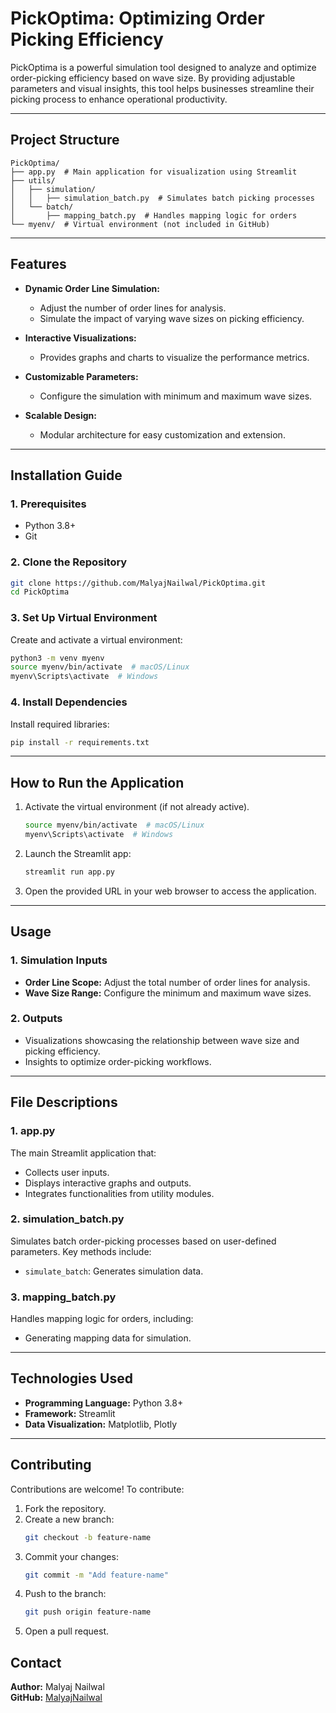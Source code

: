 # PickOptima: Optimizing Order Picking Efficiency

PickOptima is a powerful simulation tool designed to analyze and optimize order-picking efficiency based on wave size. By providing adjustable parameters and visual insights, this tool helps businesses streamline their picking process to enhance operational productivity.

---

## Project Structure

```
PickOptima/
├── app.py  # Main application for visualization using Streamlit
├── utils/
│   ├── simulation/
│   │   ├── simulation_batch.py  # Simulates batch picking processes
│   └── batch/
│       ├── mapping_batch.py  # Handles mapping logic for orders
└── myenv/  # Virtual environment (not included in GitHub)
```

---

## Features

- **Dynamic Order Line Simulation:** 
  - Adjust the number of order lines for analysis.
  - Simulate the impact of varying wave sizes on picking efficiency.

- **Interactive Visualizations:**
  - Provides graphs and charts to visualize the performance metrics.

- **Customizable Parameters:**
  - Configure the simulation with minimum and maximum wave sizes.

- **Scalable Design:**
  - Modular architecture for easy customization and extension.

---

## Installation Guide

### 1. Prerequisites

- Python 3.8+
- Git

### 2. Clone the Repository

```bash
git clone https://github.com/MalyajNailwal/PickOptima.git
cd PickOptima
```

### 3. Set Up Virtual Environment

Create and activate a virtual environment:
```bash
python3 -m venv myenv
source myenv/bin/activate  # macOS/Linux
myenv\Scripts\activate  # Windows
```

### 4. Install Dependencies

Install required libraries:
```bash
pip install -r requirements.txt
```

---

## How to Run the Application

1. Activate the virtual environment (if not already active).
   ```bash
   source myenv/bin/activate  # macOS/Linux
   myenv\Scripts\activate  # Windows
   ```

2. Launch the Streamlit app:
   ```bash
   streamlit run app.py
   ```

3. Open the provided URL in your web browser to access the application.

---

## Usage

### **1. Simulation Inputs**
- **Order Line Scope:** Adjust the total number of order lines for analysis.
- **Wave Size Range:** Configure the minimum and maximum wave sizes.

### **2. Outputs**
- Visualizations showcasing the relationship between wave size and picking efficiency.
- Insights to optimize order-picking workflows.

---

## File Descriptions

### 1. **app.py**
The main Streamlit application that:
- Collects user inputs.
- Displays interactive graphs and outputs.
- Integrates functionalities from utility modules.

### 2. **simulation_batch.py**
Simulates batch order-picking processes based on user-defined parameters. Key methods include:
- `simulate_batch`: Generates simulation data.

### 3. **mapping_batch.py**
Handles mapping logic for orders, including:
- Generating mapping data for simulation.

---

## Technologies Used

- **Programming Language:** Python 3.8+
- **Framework:** Streamlit
- **Data Visualization:** Matplotlib, Plotly

---

## Contributing

Contributions are welcome! To contribute:
1. Fork the repository.
2. Create a new branch:
   ```bash
   git checkout -b feature-name
   ```
3. Commit your changes:
   ```bash
   git commit -m "Add feature-name"
   ```
4. Push to the branch:
   ```bash
   git push origin feature-name
   ```
5. Open a pull request.


## Contact

**Author:** Malyaj Nailwal  
**GitHub:** [MalyajNailwal](https://github.com/MalyajNailwal)
